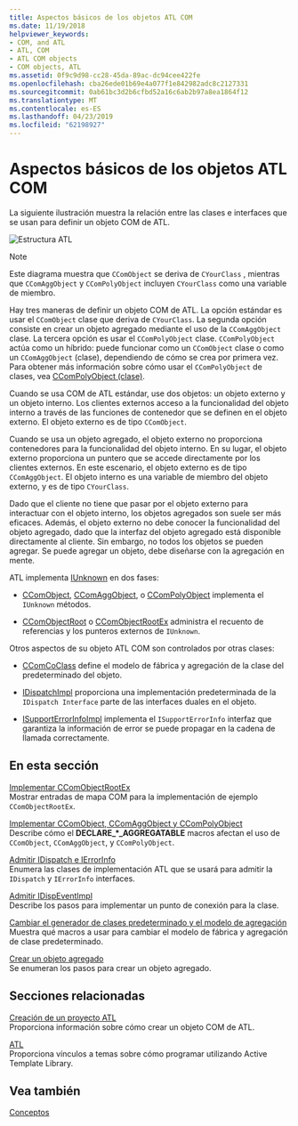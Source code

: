 ```yaml
---
title: Aspectos básicos de los objetos ATL COM
ms.date: 11/19/2018
helpviewer_keywords:
- COM, and ATL
- ATL, COM
- ATL COM objects
- COM objects, ATL
ms.assetid: 0f9c9d98-cc28-45da-89ac-dc94cee422fe
ms.openlocfilehash: cba26ede01b69e4a077f1e842982adc8c2127331
ms.sourcegitcommit: 0ab61bc3d2b6cfbd52a16c6ab2b97a8ea1864f12
ms.translationtype: MT
ms.contentlocale: es-ES
ms.lasthandoff: 04/23/2019
ms.locfileid: "62198927"
---
```

# <a name="fundamentals-of-atl-com-objects"></a>Aspectos básicos de los objetos ATL COM

La siguiente ilustración muestra la relación entre las clases e interfaces que se usan para definir un objeto COM de ATL.

![Estructura ATL](../atl/media/vc307y1.gif "estructura ATL")

> [!NOTE]
>  Este diagrama muestra que `CComObject` se deriva de `CYourClass` , mientras que `CComAggObject` y `CComPolyObject` incluyen `CYourClass` como una variable de miembro.

Hay tres maneras de definir un objeto COM de ATL. La opción estándar es usar el `CComObject` clase que deriva de `CYourClass`. La segunda opción consiste en crear un objeto agregado mediante el uso de la `CComAggObject` clase. La tercera opción es usar el `CComPolyObject` clase. `CComPolyObject` actúa como un híbrido: puede funcionar como un `CComObject` clase o como un `CComAggObject` (clase), dependiendo de cómo se crea por primera vez. Para obtener más información sobre cómo usar el `CComPolyObject` de clases, vea [CComPolyObject (clase)](../atl/reference/ccompolyobject-class.md).

Cuando se usa COM de ATL estándar, use dos objetos: un objeto externo y un objeto interno. Los clientes externos acceso a la funcionalidad del objeto interno a través de las funciones de contenedor que se definen en el objeto externo. El objeto externo es de tipo `CComObject`.

Cuando se usa un objeto agregado, el objeto externo no proporciona contenedores para la funcionalidad del objeto interno. En su lugar, el objeto externo proporciona un puntero que se accede directamente por los clientes externos. En este escenario, el objeto externo es de tipo `CComAggObject`. El objeto interno es una variable de miembro del objeto externo, y es de tipo `CYourClass`.

Dado que el cliente no tiene que pasar por el objeto externo para interactuar con el objeto interno, los objetos agregados son suele ser más eficaces. Además, el objeto externo no debe conocer la funcionalidad del objeto agregado, dado que la interfaz del objeto agregado está disponible directamente al cliente. Sin embargo, no todos los objetos se pueden agregar. Se puede agregar un objeto, debe diseñarse con la agregación en mente.

ATL implementa [IUnknown](/windows/desktop/api/unknwn/nn-unknwn-iunknown) en dos fases:

- [CComObject](../atl/reference/ccomobject-class.md), [CComAggObject](../atl/reference/ccomaggobject-class.md), o [CComPolyObject](../atl/reference/ccompolyobject-class.md) implementa el `IUnknown` métodos.

- [CComObjectRoot](../atl/reference/ccomobjectroot-class.md) o [CComObjectRootEx](../atl/reference/ccomobjectrootex-class.md) administra el recuento de referencias y los punteros externos de `IUnknown`.

Otros aspectos de su objeto ATL COM son controlados por otras clases:

- [CComCoClass](../atl/reference/ccomcoclass-class.md) define el modelo de fábrica y agregación de la clase del predeterminado del objeto.

- [IDispatchImpl](../atl/reference/idispatchimpl-class.md) proporciona una implementación predeterminada de la `IDispatch Interface` parte de las interfaces duales en el objeto.

- [ISupportErrorInfoImpl](../atl/reference/isupporterrorinfoimpl-class.md) implementa el `ISupportErrorInfo` interfaz que garantiza la información de error se puede propagar en la cadena de llamada correctamente.

## <a name="in-this-section"></a>En esta sección

[Implementar CComObjectRootEx](../atl/implementing-ccomobjectrootex.md)<br/>
Mostrar entradas de mapa COM para la implementación de ejemplo `CComObjectRootEx`.

[Implementar CComObject, CComAggObject y CComPolyObject](../atl/implementing-ccomobject-ccomaggobject-and-ccompolyobject.md)<br/>
Describe cómo el **DECLARE_\*_AGGREGATABLE** macros afectan el uso de `CComObject`, `CComAggObject`, y `CComPolyObject`.

[Admitir IDispatch e IErrorInfo](../atl/supporting-idispatch-and-ierrorinfo.md)<br/>
Enumera las clases de implementación ATL que se usará para admitir la `IDispatch` y `IErrorInfo` interfaces.

[Admitir IDispEventImpl](../atl/supporting-idispeventimpl.md)<br/>
Describe los pasos para implementar un punto de conexión para la clase.

[Cambiar el generador de clases predeterminado y el modelo de agregación](../atl/changing-the-default-class-factory-and-aggregation-model.md)<br/>
Muestra qué macros a usar para cambiar el modelo de fábrica y agregación de clase predeterminado.

[Crear un objeto agregado](../atl/creating-an-aggregated-object.md)<br/>
Se enumeran los pasos para crear un objeto agregado.

## <a name="related-sections"></a>Secciones relacionadas

[Creación de un proyecto ATL](../atl/reference/creating-an-atl-project.md)<br/>
Proporciona información sobre cómo crear un objeto COM de ATL.

[ATL](../atl/active-template-library-atl-concepts.md)<br/>
Proporciona vínculos a temas sobre cómo programar utilizando Active Template Library.

## <a name="see-also"></a>Vea también

[Conceptos](../atl/active-template-library-atl-concepts.md)
